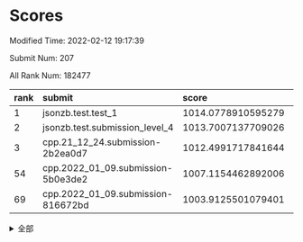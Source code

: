 # Scores

Modified Time: 2022-02-12 19:17:39

Submit Num: 207

All Rank Num: 182477

| rank |               submit               |       score        |       sigma        | pk_num |
| :--- | :--------------------------------- | :----------------- | :----------------- | :----- |
| 1    | jsonzb.test.test_1                 | 1014.0778910595279 | 0.8411600860617069 | 3528   |
| 2    | jsonzb.test.submission_level_4     | 1013.7007137709026 | 0.7731277337831101 | 3525   |
| 3    | cpp.21_12_24.submission-2b2ea0d7   | 1012.4991717841644 | 0.7862312884800089 | 3525   |
| 54   | cpp.2022_01_09.submission-5b0e3de2 | 1007.1154462892006 | 0.7328927868568248 | 3520   |
| 69   | cpp.2022_01_09.submission-816672bd | 1003.9125501079401 | 0.7180748256503036 | 3529   |


<details>
<summary>全部</summary>

| rank |                 submit                 |       score        |       sigma        | pk_num |
| :--- | :------------------------------------- | :----------------- | :----------------- | :----- |
| 1    | jsonzb.test.test_1                     | 1014.0778910595279 | 0.8411600860617069 | 3528   |
| 2    | jsonzb.test.submission_level_4         | 1013.7007137709026 | 0.7731277337831101 | 3525   |
| 3    | cpp.21_12_24.submission-2b2ea0d7       | 1012.4991717841644 | 0.7862312884800089 | 3525   |
| 4    | gobigger.level_3.submission_level_3_7  | 1011.3746412753593 | 0.7657669131076962 | 3533   |
| 5    | gobigger.level_3.submission_level_3_13 | 1011.2081302769852 | 0.7933845481983278 | 3521   |
| 6    | gobigger.level_3.submission_level_3_1  | 1011.043805450797  | 0.7728543033306357 | 3528   |
| 7    | gobigger.level_3.submission_level_3_2  | 1010.9644506988562 | 0.7756698634510506 | 3519   |
| 8    | gobigger.level_3.submission_level_3_21 | 1010.9530541117557 | 0.7382871488454734 | 3517   |
| 9    | gobigger.level_3.submission_level_3_10 | 1010.8505410861183 | 0.764327883724269  | 3528   |
| 10   | gobigger.level_3.submission_level_3_38 | 1010.8498020129215 | 0.7558084373159831 | 3525   |
| 11   | gobigger.level_3.submission_level_3_40 | 1010.727655296672  | 0.7722755615280786 | 3526   |
| 12   | gobigger.level_3.submission_level_3_46 | 1010.7163074158823 | 0.7812413979583647 | 3528   |
| 13   | gobigger.level_3.submission_level_3_11 | 1010.6592177178574 | 0.7867399291400564 | 3525   |
| 14   | gobigger.level_3.submission_level_3_16 | 1010.6165412361399 | 0.7533638292462914 | 3521   |
| 15   | gobigger.level_3.submission_level_3_41 | 1010.603547885133  | 0.75936439646682   | 3523   |
| 16   | gobigger.level_3.submission_level_3_28 | 1010.413387317753  | 0.7497886024994369 | 3529   |
| 17   | gobigger.level_3.submission_level_3_37 | 1010.2993662067206 | 0.7788937036102639 | 3530   |
| 18   | gobigger.level_3.submission_level_3_36 | 1010.214662329618  | 0.7487442698344747 | 3527   |
| 19   | gobigger.level_3.submission_level_3_39 | 1010.1314061890993 | 0.7699552722551036 | 3525   |
| 20   | gobigger.level_3.submission_level_3_3  | 1010.1286780818316 | 0.7524911506928389 | 3525   |
| 21   | gobigger.level_3.submission_level_3_26 | 1010.1131906016265 | 0.7425883270881519 | 3526   |
| 22   | gobigger.level_3.submission_level_3_35 | 1010.0060941238377 | 0.7784715943306401 | 3529   |
| 23   | gobigger.level_3.submission_level_3_27 | 1009.9682849719328 | 0.7490010184005654 | 3529   |
| 24   | gobigger.level_3.submission_level_3_42 | 1009.9068067044931 | 0.7736489093701918 | 3526   |
| 25   | gobigger.level_3.submission_level_3_14 | 1009.8753270284769 | 0.7554436996044397 | 3530   |
| 26   | gobigger.level_3.submission_level_3_34 | 1009.872802197808  | 0.7656204340876934 | 3528   |
| 27   | gobigger.level_3.submission_level_3_9  | 1009.8273021258158 | 0.7663232541891253 | 3528   |
| 28   | gobigger.level_3.submission_level_3_12 | 1009.8195641386957 | 0.7559385436337736 | 3525   |
| 29   | gobigger.level_3.submission_level_3_5  | 1009.8084360759728 | 0.7642145051403533 | 3524   |
| 30   | gobigger.level_3.submission_level_3_32 | 1009.7594022680178 | 0.769153599817516  | 3530   |
| 31   | gobigger.level_3.submission_level_3_30 | 1009.7546189330207 | 0.7408201796144707 | 3522   |
| 32   | gobigger.level_3.submission_level_3_44 | 1009.6783610579666 | 0.754329524419653  | 3529   |
| 33   | gobigger.level_3.submission_level_3_48 | 1009.6549195954287 | 0.7425571960093177 | 3526   |
| 34   | gobigger.level_3.submission_level_3_33 | 1009.6180608114402 | 0.7515501238033765 | 3520   |
| 35   | gobigger.level_3.submission_level_3_49 | 1009.6101689181772 | 0.743717341958821  | 3529   |
| 36   | gobigger.level_3.submission_level_3_8  | 1009.5738467625283 | 0.7558838841828696 | 3529   |
| 37   | gobigger.level_3.submission_level_3_22 | 1009.5119366833806 | 0.7324669099545721 | 3527   |
| 38   | gobigger.level_3.submission_level_3_24 | 1009.4902004992111 | 0.756680335908135  | 3526   |
| 39   | gobigger.level_3.submission_level_3_17 | 1009.4207869145387 | 0.7385733584897767 | 3526   |
| 40   | gobigger.level_3.submission_level_3_23 | 1009.4173761933314 | 0.7588560776644974 | 3522   |
| 41   | gobigger.level_3.submission_level_3_18 | 1009.4153948713239 | 0.7539393673860255 | 3528   |
| 42   | gobigger.level_3.submission_level_3_6  | 1009.3530428673592 | 0.7515869300659044 | 3530   |
| 43   | gobigger.level_3.submission_level_3_29 | 1009.3484322270552 | 0.7622731241569806 | 3522   |
| 44   | gobigger.level_3.submission_level_3_0  | 1009.2861324960212 | 0.7484554033980237 | 3529   |
| 45   | gobigger.level_3.submission_level_3_45 | 1009.1824054702009 | 0.7445475452000528 | 3527   |
| 46   | gobigger.level_3.submission_level_3_20 | 1009.1814564247835 | 0.7491189477519089 | 3527   |
| 47   | gobigger.level_3.submission_level_3_47 | 1009.1798181094124 | 0.7721061367951131 | 3527   |
| 48   | gobigger.level_3.submission_level_3_25 | 1009.1066993757529 | 0.735154265069292  | 3529   |
| 49   | gobigger.level_3.submission_level_3_19 | 1009.0934058728512 | 0.7375561345860527 | 3526   |
| 50   | gobigger.level_3.submission_level_3_31 | 1009.0839639977728 | 0.7372465795158357 | 3532   |
| 51   | gobigger.level_3.submission_level_3_43 | 1008.9601175743597 | 0.7476075136868262 | 3524   |
| 52   | gobigger.level_3.submission_level_3_15 | 1008.9195628624353 | 0.7487935927730455 | 3527   |
| 53   | gobigger.level_3.submission_level_3_4  | 1008.6967427457516 | 0.7309294899816953 | 3528   |
| 54   | cpp.2022_01_09.submission-5b0e3de2     | 1007.1154462892006 | 0.7328927868568248 | 3520   |
| 55   | gobigger.level_1.submission_level_1_3  | 1005.3856061082611 | 0.7142711145094105 | 3527   |
| 56   | gobigger.level_1.submission_level_1_36 | 1004.903666702773  | 0.7242849640716162 | 3526   |
| 57   | gobigger.level_1.submission_level_1_43 | 1004.8622160213386 | 0.7193309454750236 | 3523   |
| 58   | gobigger.level_1.submission_level_1_45 | 1004.4597286072242 | 0.721486313855835  | 3519   |
| 59   | gobigger.level_1.submission_level_1_6  | 1004.3104297080729 | 0.7112238746922437 | 3529   |
| 60   | gobigger.level_1.submission_level_1_44 | 1004.2581951550136 | 0.7178130290850906 | 3524   |
| 61   | gobigger.level_1.submission_level_1_47 | 1004.1994957033924 | 0.7233030142493004 | 3528   |
| 62   | gobigger.level_1.submission_level_1_39 | 1004.1192891322619 | 0.712669536106958  | 3522   |
| 63   | gobigger.level_1.submission_level_1_9  | 1004.0959340854417 | 0.7185305472773789 | 3524   |
| 64   | gobigger.level_1.submission_level_1_37 | 1004.0442305862937 | 0.7124345543449518 | 3523   |
| 65   | gobigger.level_1.submission_level_1_28 | 1004.0290654373812 | 0.7198648801394303 | 3529   |
| 66   | gobigger.level_1.submission_level_1_21 | 1003.9851323274775 | 0.7197783591922057 | 3527   |
| 67   | gobigger.level_1.submission_level_1_15 | 1003.9499093956059 | 0.7122553731619642 | 3530   |
| 68   | gobigger.level_1.submission_level_1_30 | 1003.9373120236608 | 0.7308334622375396 | 3527   |
| 69   | cpp.2022_01_09.submission-816672bd     | 1003.9125501079401 | 0.7180748256503036 | 3529   |
| 70   | gobigger.level_1.submission_level_1_25 | 1003.9097660489749 | 0.7110483232611617 | 3530   |
| 71   | gobigger.level_1.submission_level_1_5  | 1003.899475807237  | 0.7168293679691552 | 3528   |
| 72   | gobigger.level_1.submission_level_1_24 | 1003.7058004341282 | 0.7120511756588357 | 3527   |
| 73   | gobigger.level_1.submission_level_1_49 | 1003.6687829474636 | 0.7079926412588651 | 3522   |
| 74   | gobigger.level_1.submission_level_1_18 | 1003.6498500797601 | 0.7008039012545674 | 3524   |
| 75   | gobigger.level_1.submission_level_1_27 | 1003.5157604787267 | 0.7067093621432546 | 3527   |
| 76   | gobigger.level_1.submission_level_1_41 | 1003.5036763886675 | 0.7238969529655818 | 3529   |
| 77   | gobigger.level_1.submission_level_1_11 | 1003.449081303669  | 0.7125669745655541 | 3525   |
| 78   | gobigger.level_1.submission_level_1_16 | 1003.4059867799409 | 0.7220779452702268 | 3526   |
| 79   | gobigger.level_1.submission_level_1_0  | 1003.3716584187686 | 0.7153888175946991 | 3527   |
| 80   | gobigger.level_1.submission_level_1_32 | 1003.3412409249983 | 0.7262070324020065 | 3526   |
| 81   | gobigger.level_1.submission_level_1_33 | 1003.3385966767291 | 0.7265717061140378 | 3525   |
| 82   | gobigger.level_1.submission_level_1_40 | 1003.2281120815541 | 0.7234697411296037 | 3527   |
| 83   | gobigger.level_1.submission_level_1_34 | 1003.2227599179814 | 0.7038240274923262 | 3532   |
| 84   | gobigger.level_1.submission_level_1_10 | 1003.1343443499811 | 0.7216697946391079 | 3529   |
| 85   | gobigger.level_1.submission_level_1_42 | 1003.0661112715659 | 0.709260268426849  | 3523   |
| 86   | gobigger.level_1.submission_level_1_31 | 1002.9663967428779 | 0.7208780280920343 | 3523   |
| 87   | gobigger.level_1.submission_level_1_23 | 1002.9147292990806 | 0.7157596099938891 | 3521   |
| 88   | gobigger.level_1.submission_level_1_22 | 1002.9062275869444 | 0.7138643888289068 | 3526   |
| 89   | gobigger.level_1.submission_level_1_8  | 1002.8563146409048 | 0.7133320804691807 | 3531   |
| 90   | gobigger.level_1.submission_level_1_14 | 1002.8194129414283 | 0.724897022791577  | 3525   |
| 91   | gobigger.level_1.submission_level_1_7  | 1002.7976398026394 | 0.7209869649597473 | 3530   |
| 92   | gobigger.level_1.submission_level_1_26 | 1002.7827831845552 | 0.7128301310834247 | 3526   |
| 93   | gobigger.level_1.submission_level_1_20 | 1002.7374380153609 | 0.7149037921388517 | 3526   |
| 94   | gobigger.level_1.submission_level_1_13 | 1002.6185215347793 | 0.7249561677436065 | 3531   |
| 95   | gobigger.level_1.submission_level_1_48 | 1002.5614268718696 | 0.7256137798452406 | 3527   |
| 96   | gobigger.level_1.submission_level_1_12 | 1002.5297776220816 | 0.7221258417818305 | 3530   |
| 97   | gobigger.level_1.submission_level_1_17 | 1002.5170917102333 | 0.7059379398873289 | 3526   |
| 98   | gobigger.level_1.submission_level_1_29 | 1002.4418454144546 | 0.7051847018857854 | 3522   |
| 99   | gobigger.level_1.submission_level_1_38 | 1002.3482009140993 | 0.7207897337491844 | 3526   |
| 100  | gobigger.level_1.submission_level_1_46 | 1002.1261751764225 | 0.7056632738215376 | 3529   |
| 101  | gobigger.level_1.submission_level_1_35 | 1002.1019631598326 | 0.712913893701966  | 3524   |
| 102  | gobigger.level_1.submission_level_1_1  | 1002.0879547771915 | 0.7208919602052799 | 3526   |
| 103  | gobigger.level_1.submission_level_1_4  | 1001.9659206452645 | 0.7057157143720912 | 3524   |
| 104  | gobigger.level_1.submission_level_1_19 | 1001.9649503313037 | 0.701449322412545  | 3525   |
| 105  | gobigger.level_1.submission_level_1_2  | 1001.6663924288798 | 0.7084740331967806 | 3525   |
| 106  | gobigger.random.submission_random_43   | 996.9777741420152  | 0.707294436047568  | 3525   |
| 107  | gobigger.random.submission_random_16   | 996.9626123484792  | 0.7089060147495682 | 3526   |
| 108  | gobigger.random.submission_random_38   | 996.900516269737   | 0.7018804807829708 | 3531   |
| 109  | gobigger.random.submission_random_45   | 996.8757595953637  | 0.7061160093019225 | 3529   |
| 110  | gobigger.random.submission_random_0    | 996.8481444696755  | 0.7072674347151027 | 3526   |
| 111  | gobigger.random.submission_random_18   | 996.7441624161462  | 0.7050805153994278 | 3524   |
| 112  | gobigger.random.submission_random_6    | 996.7023749537271  | 0.7021835452773184 | 3527   |
| 113  | gobigger.random.submission_random_21   | 996.6846780955541  | 0.7093554557236271 | 3528   |
| 114  | gobigger.random.submission_random_30   | 996.6519673744292  | 0.7107261867765994 | 3525   |
| 115  | gobigger.random.submission_random_13   | 996.5557585666651  | 0.6981379462457507 | 3527   |
| 116  | gobigger.random.submission_random_2    | 996.5516492614838  | 0.7220304696031792 | 3526   |
| 117  | gobigger.random.submission_random_7    | 996.535141070162   | 0.7082814388166313 | 3530   |
| 118  | gobigger.random.submission_random_44   | 996.4738557277681  | 0.7084809643465338 | 3517   |
| 119  | gobigger.random.submission_random_48   | 996.4171622568995  | 0.709586933632905  | 3525   |
| 120  | gobigger.random.submission_random_24   | 996.404828506074   | 0.7185950192396423 | 3523   |
| 121  | gobigger.random.submission_random_14   | 996.3069770888957  | 0.711786545604132  | 3525   |
| 122  | gobigger.random.submission_random_46   | 996.2143924547491  | 0.7143377689871458 | 3529   |
| 123  | gobigger.random.submission_random_34   | 996.207745266925   | 0.7206178027941251 | 3523   |
| 124  | gobigger.random.submission_random_3    | 996.1585577825198  | 0.7016175762707076 | 3531   |
| 125  | gobigger.random.submission_random_37   | 996.128158575508   | 0.6901279239020273 | 3523   |
| 126  | gobigger.random.submission_random_32   | 996.0918327949901  | 0.7205463424186475 | 3522   |
| 127  | gobigger.random.submission_random_26   | 996.0522283080517  | 0.7205664387293054 | 3529   |
| 128  | gobigger.random.submission_random_20   | 995.9633752329578  | 0.7069506997700847 | 3520   |
| 129  | gobigger.random.submission_random_36   | 995.9388195580581  | 0.718345860828733  | 3529   |
| 130  | gobigger.random.submission_random_25   | 995.9246338971811  | 0.716905739771218  | 3530   |
| 131  | gobigger.random.submission_random_40   | 995.9207253437829  | 0.7061822200751785 | 3523   |
| 132  | gobigger.random.submission_random_8    | 995.9091082376028  | 0.7300900294594805 | 3523   |
| 133  | gobigger.random.submission_random_39   | 995.9085602959633  | 0.7035389723891357 | 3526   |
| 134  | gobigger.random.submission_random_27   | 995.9033331948555  | 0.7231061259696249 | 3523   |
| 135  | gobigger.random.submission_random_15   | 995.8981668460635  | 0.7074141459613168 | 3523   |
| 136  | gobigger.random.submission_random_33   | 995.8499102626847  | 0.6945031933474334 | 3525   |
| 137  | gobigger.random.submission_random_5    | 995.8093466337037  | 0.7218799861443662 | 3525   |
| 138  | gobigger.random.submission_random_4    | 995.7935154095056  | 0.7174749520525168 | 3529   |
| 139  | gobigger.random.submission_random_12   | 995.7868637383166  | 0.7154866433370569 | 3526   |
| 140  | gobigger.random.submission_random_28   | 995.7312605086609  | 0.7077687816748625 | 3527   |
| 141  | gobigger.random.submission_random_35   | 995.6114876937422  | 0.7168269691226684 | 3524   |
| 142  | gobigger.random.submission_random_31   | 995.4977420840497  | 0.7233986304940542 | 3519   |
| 143  | gobigger.random.submission_random_47   | 995.2023814549776  | 0.7376022071876681 | 3526   |
| 144  | gobigger.random.submission_random_9    | 995.1818795506215  | 0.7222295703839302 | 3526   |
| 145  | gobigger.random.submission_random_17   | 995.0348709681585  | 0.7271884335048363 | 3531   |
| 146  | gobigger.random.submission_random_1    | 995.0313683822083  | 0.7166928842655598 | 3527   |
| 147  | gobigger.random.submission_random_23   | 995.0081711365917  | 0.7139886167621832 | 3527   |
| 148  | gobigger.random.submission_random_41   | 995.0035449295324  | 0.7189005233576774 | 3524   |
| 149  | gobigger.random.submission_random_22   | 994.9485210312264  | 0.7261781000139469 | 3524   |
| 150  | gobigger.random.submission_random_49   | 994.7821998031658  | 0.7332792191888526 | 3527   |
| 151  | gobigger.random.submission_random_19   | 994.7505741817841  | 0.7245936203530436 | 3523   |
| 152  | gobigger.random.submission_random_11   | 994.7376638180589  | 0.711254363242666  | 3530   |
| 153  | gobigger.random.submission_random_29   | 994.707881223584   | 0.7153165882557568 | 3526   |
| 154  | gobigger.random.submission_random_10   | 994.5623255450766  | 0.7071305026283433 | 3525   |
| 155  | gobigger.random.submission_random_42   | 994.4671729997057  | 0.7229483578616088 | 3528   |
| 156  | gobigger.level_2.submission_level_2_27 | 994.135885256038   | 0.7474459727459546 | 3527   |
| 157  | gobigger.level_2.submission_level_2_34 | 994.1098790800112  | 0.7506185401384593 | 3527   |
| 158  | gobigger.level_2.submission_level_2_43 | 994.1082313197353  | 0.7278481457753971 | 3526   |
| 159  | gobigger.level_2.submission_level_2_5  | 993.6728054665567  | 0.7396092357548082 | 3534   |
| 160  | gobigger.level_2.submission_level_2_14 | 993.3693670261665  | 0.721749879956325  | 3522   |
| 161  | gobigger.level_2.submission_level_2_17 | 993.3092736725793  | 0.7321928643348546 | 3527   |
| 162  | gobigger.level_2.submission_level_2_47 | 992.9896057976077  | 0.7358601966397366 | 3532   |
| 163  | gobigger.level_2.submission_level_2_38 | 992.964646660851   | 0.7160543361413839 | 3518   |
| 164  | gobigger.level_2.submission_level_2_4  | 992.8350357978569  | 0.7475176311306512 | 3529   |
| 165  | gobigger.level_2.submission_level_2_1  | 992.767793239043   | 0.733270792805854  | 3523   |
| 166  | gobigger.level_2.submission_level_2_46 | 992.7617541920309  | 0.7531580665455191 | 3524   |
| 167  | gobigger.level_2.submission_level_2_2  | 992.7427025972379  | 0.7337538263966911 | 3522   |
| 168  | gobigger.level_2.submission_level_2_48 | 992.5622786450026  | 0.7407831078994301 | 3524   |
| 169  | gobigger.level_2.submission_level_2_45 | 992.4896033933508  | 0.7350223240517303 | 3527   |
| 170  | gobigger.level_2.submission_level_2_39 | 992.4282275699171  | 0.7414548257969273 | 3531   |
| 171  | gobigger.level_2.submission_level_2_18 | 992.4117928883395  | 0.7310722406987921 | 3526   |
| 172  | gobigger.level_2.submission_level_2_40 | 992.3877507413869  | 0.7404080900543142 | 3526   |
| 173  | gobigger.level_2.submission_level_2_28 | 992.3608781566522  | 0.7554214454965045 | 3528   |
| 174  | gobigger.level_2.submission_level_2_31 | 992.3373811401211  | 0.7361979558307389 | 3531   |
| 175  | gobigger.level_2.submission_level_2_20 | 992.2847646651327  | 0.7243193705812244 | 3530   |
| 176  | gobigger.level_2.submission_level_2_7  | 992.2715463178881  | 0.7517092220974221 | 3528   |
| 177  | gobigger.level_2.submission_level_2_24 | 992.2600531582312  | 0.7325844851516492 | 3527   |
| 178  | gobigger.level_2.submission_level_2_36 | 992.2201449893226  | 0.7396204217880189 | 3522   |
| 179  | gobigger.level_2.submission_level_2_32 | 992.1899616213103  | 0.7253447178799066 | 3524   |
| 180  | gobigger.level_2.submission_level_2_21 | 992.1879691772334  | 0.7262582942129537 | 3529   |
| 181  | gobigger.level_2.submission_level_2_10 | 992.1160682459847  | 0.75064363075537   | 3529   |
| 182  | gobigger.level_2.submission_level_2_42 | 992.0909663602665  | 0.7329098770000222 | 3526   |
| 183  | gobigger.level_2.submission_level_2_0  | 991.8626941538382  | 0.7321773239869213 | 3530   |
| 184  | gobigger.level_2.submission_level_2_9  | 991.8422661241475  | 0.7294945520154931 | 3528   |
| 185  | gobigger.level_2.submission_level_2_26 | 991.8390323419969  | 0.7588219249704102 | 3525   |
| 186  | gobigger.level_2.submission_level_2_19 | 991.7815001128525  | 0.7512764059157656 | 3526   |
| 187  | gobigger.level_2.submission_level_2_23 | 991.7712520231037  | 0.7477896512875638 | 3523   |
| 188  | gobigger.level_2.submission_level_2_8  | 991.6714538602328  | 0.7476513434465483 | 3524   |
| 189  | gobigger.level_2.submission_level_2_12 | 991.5515831719733  | 0.7576761010454598 | 3529   |
| 190  | gobigger.level_2.submission_level_2_35 | 991.4962585461819  | 0.7541635823337618 | 3526   |
| 191  | gobigger.level_2.submission_level_2_25 | 991.4868669799826  | 0.7500606698396544 | 3527   |
| 192  | gobigger.level_2.submission_level_2_16 | 991.474445794831   | 0.7374319601114642 | 3527   |
| 193  | gobigger.level_2.submission_level_2_30 | 991.4092607381376  | 0.7471129771444792 | 3523   |
| 194  | gobigger.level_2.submission_level_2_37 | 991.3635846778938  | 0.744547804183349  | 3526   |
| 195  | gobigger.level_2.submission_level_2_44 | 991.3419593803366  | 0.75348136208669   | 3530   |
| 196  | gobigger.level_2.submission_level_2_11 | 991.2686608238535  | 0.7602948377092472 | 3526   |
| 197  | gobigger.level_2.submission_level_2_22 | 991.2263254033612  | 0.7734959240805432 | 3523   |
| 198  | gobigger.level_2.submission_level_2_49 | 990.8866587619121  | 0.7523913973229919 | 3526   |
| 199  | gobigger.level_2.submission_level_2_33 | 990.825290126789   | 0.751291210429855  | 3529   |
| 200  | gobigger.level_2.submission_level_2_29 | 990.7822415863947  | 0.7714755904882027 | 3529   |
| 201  | gobigger.level_2.submission_level_2_6  | 990.5448739606503  | 0.7438769827796604 | 3524   |
| 202  | gobigger.level_2.submission_level_2_3  | 990.4756130051534  | 0.7578137780494513 | 3528   |
| 203  | gobigger.level_2.submission_level_2_15 | 990.2027276403109  | 0.7458052641838842 | 3522   |
| 204  | gobigger.level_2.submission_level_2_41 | 990.1547164280136  | 0.7756530775738335 | 3528   |
| 205  | gobigger.level_2.submission_level_2_13 | 990.0420001824622  | 0.7967244203274927 | 3527   |
| 206  | gobigger.none.submission_none_1        | 979.4421032392047  | 1.1810591335752112 | 3525   |
| 207  | gobigger.none.submission_none_0        | 975.6409058213013  | 1.46488747002074   | 3522   |

</details>